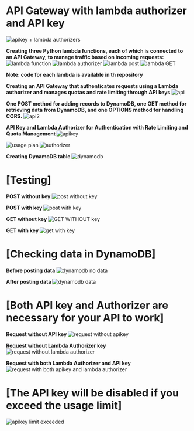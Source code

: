 # API Gateway with lambda authorizer and API key
![apikey + lambda authorizers](https://github.com/user-attachments/assets/b0a48340-6eaa-4af1-8c40-47b81d6b0c6a)

<strong> Creating three Python lambda functions, each of which is connected to an API Gateway, to manage traffic based on incoming requests: </strong><br>
![lambda function](https://github.com/user-attachments/assets/4eeec2af-4780-4ee1-b909-3ea4e27c73c9)
![lambda authorizer](https://github.com/user-attachments/assets/705a7c16-6c81-4d3f-8d6b-45bcc14d4ca9)
![lambda post](https://github.com/user-attachments/assets/d97be0ed-e133-48d8-898b-989977dc8328)
![lambda GET](https://github.com/user-attachments/assets/379cc3aa-728c-4572-84a6-328bc14ed544)

<strong>Note: code for each lambda is available in th repository</strong>

<strong> Creating an API Gateway that authenticates requests using a Lambda authorizer and manages quotas and rate limiting through API keys </strong>
![api](https://github.com/user-attachments/assets/91235107-998c-41b3-9b9f-83b2cefe25b3)

<strong> One POST method for adding records to DynamoDB, one GET method for retrieving data from DynamoDB, and one OPTIONS method for handling CORS. </strong>
![api2](https://github.com/user-attachments/assets/0a5f898b-f8a5-49fd-a3e2-3ca90a9f0029)

<strong> API Key and Lambda Authorizer for Authentication with Rate Limiting and Quota Management </strong>
![apikey](https://github.com/user-attachments/assets/c83f1f31-1838-426a-99ec-62260bf7d58a)

![usage plan](https://github.com/user-attachments/assets/0b39e500-0732-48aa-9f67-247f2e9a43f6)
![authorizer](https://github.com/user-attachments/assets/84a45dc5-6c5b-4087-a0f9-007bfa2829dc)

<strong> Creating DynamoDB table </strong>
![dynamodb](https://github.com/user-attachments/assets/484a35c9-bae4-4b63-8e72-d7a4e643e9f5)

# [Testing]
<strong> POST without key </strong>
![post without key](https://github.com/user-attachments/assets/2aa33194-d624-47d1-a51d-fbb6ebe75e67)

<strong> POST with key </strong>
![post with key](https://github.com/user-attachments/assets/72e1421d-f984-4272-be27-66913fab84e8)

<strong> GET without key </strong>
![GET WITHOUT key](https://github.com/user-attachments/assets/dc74b776-7e40-4764-baf7-5875811595fc)

<strong> GET with key </strong>
![get with key](https://github.com/user-attachments/assets/e4a9c1e0-4cc5-4a79-a018-02e3b9ee5832)

# [Checking data in DynamoDB]
<strong> Before posting data</strong>
![dynamodb no data](https://github.com/user-attachments/assets/14f35b65-0ad8-4e40-9b6f-f118ff237a24)

<strong> After posting data </strong>
![dynamodb data](https://github.com/user-attachments/assets/e9d3a583-7a1f-4f07-98f7-03f2f8e3dbb5)

# [Both API key and Authorizer are necessary for your API to work]
<strong> Request without API key </strong>
![request without apikey](https://github.com/user-attachments/assets/fc22151f-c174-4497-90f5-d7769e28a76d)

<strong> Request without Lambda Authorizer key </strong>
![request without lambda authorizer](https://github.com/user-attachments/assets/c1882f71-a14c-4351-82c5-75aa23385606)

<strong> Request with both Lambda Authorizer and API key </strong>
![request with both apikey and lambda authorizer](https://github.com/user-attachments/assets/76f1947d-517f-473b-b505-40d24ba19e87)

# [The API key will be disabled if you exceed the usage limit]
![apikey limit exceeded](https://github.com/user-attachments/assets/d141b73f-7ec8-4d9d-bd13-249de796877b)




